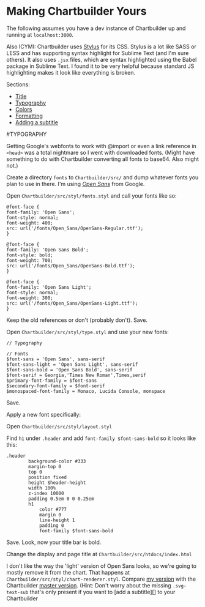 # Making Chartbuilder Yours

The following assumes you have a dev instance of Chartbuilder up and running at `localhost:3000`.

Also ICYMI: Chartbuilder uses [Stylus](http://stylus-lang.com/) for its CSS. Stylus is a lot like SASS or LESS and has supporting syntax highlight for Sublime Text (and I'm sure others). It also uses `.jsx` files, which are syntax highlighted using the Babel package in Sublime Text. I found it to be very helpful because standard JS highlighting makes it look like everything is broken.

Sections:

- [Title](#title)
- [Typography](#TYPOGRAPHY)
- [Colors](#colors)
- [Formatting](#formatting)
- [Adding a subtitle](#adding-a-subtitle)

#TYPOGRAPHY

Getting Google's webfonts to work with @import or even a link reference in `<head>` was a total nightmare so I went with downloaded fonts. (Might have something to do with Chartbuilder converting all fonts to base64. Also might not.)

Create a directory `fonts` to `Chartbuilder/src/` and dump whatever fonts you plan to use in there. I'm using [_Open Sans_](https://www.google.com/fonts) from Google. 

Open `Chartbuilder/src/styl/fonts.styl` and call your fonts like so:

```stylus
@font-face {
font-family: 'Open Sans';
font-style: normal;
font-weight: 400;
src: url('/fonts/Open_Sans/OpenSans-Regular.ttf');
}

@font-face {
font-family: 'Open Sans Bold';
font-style: bold;
font-weight: 700;
src: url('/fonts/Open_Sans/OpenSans-Bold.ttf');
}

@font-face {
font-family: 'Open Sans Light';
font-style: normal;
font-weight: 300;
src: url('/fonts/Open_Sans/OpenSans-Light.ttf');
}
```

Keep the old references or don't (probably don't).
Save.

Open `Chartbuilder/src/styl/type.styl` and use your new fonts:

```stylus
// Typography

// Fonts
$font-sans = 'Open Sans', sans-serif
$font-sans-light = 'Open Sans Light', sans-serif
$font-sans-bold = 'Open Sans Bold', sans-serif
$font-serif = Georgia,'Times New Roman',Times,serif
$primary-font-family = $font-sans
$secondary-font-family = $font-serif
$monospaced-font-family = Monaco, Lucida Console, monspace
```

Save.

Apply a new font specifically:

Open `Chartbuilder/src/styl/layout.styl`

Find `h1` under `.header` and add `font-family $font-sans-bold` so it looks like this:

```stylus
.header
        background-color #333
        margin-top 0
        top 0
        position fixed
        height $header-height
        width 100%
        z-index 10000
        padding 0.5em 0 0 0.25em
        h1
            color #777
            margin 0
            line-height 1
            padding 0
            font-family $font-sans-bold
```

Save. Look, now your title bar is bold.

Change the display and page title at `Chartbuilder/src/htdocs/index.html`

I don't like the way the 'light' version of Open Sans looks, so we're going to mostly remove it from the chart. That happens at `Chartbuilder/src/styl/chart-renderer.styl`. Compare [my version](https://github.com/golfecholima/Chartbuilder/blob/master/src/styl/chart-renderer.styl) with the Chartbuilder [master version](https://github.com/Quartz/Chartbuilder/blob/master/src/styl/chart-renderer.styl). (Hint: Don't worry about the missing `.svg-text-sub` that's only present if you want to [add a subtitle][] to your Chartbuilder

